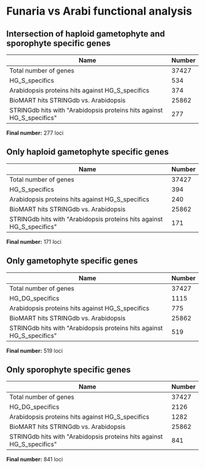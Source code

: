 # Funaria vs Arabi functional analysis


## Intersection of haploid gametophyte and sporophyte specific genes


| Name | Number |
| ----- | ----- |
| Total number of genes | 37427 |
| HG_S_specifics | 534 |
| Arabidopsis proteins hits against HG_S_specifics | 374 |
| BioMART hits STRINGdb vs. Arabidopsis | 25862 |
| STRINGdb hits with "Arabidopsis proteins hits against HG_S_specifics" | 277 |

**Final number:** 277 loci

## Only haploid gametophyte specific genes


| Name | Number |
| ----- | ----- |
| Total number of genes | 37427 |
| HG_S_specifics | 394 |
| Arabidopsis proteins hits against HG_S_specifics | 240 |
| BioMART hits STRINGdb vs. Arabidopsis | 25862 |
| STRINGdb hits with "Arabidopsis proteins hits against HG_S_specifics" | 171 |

**Final number:** 171 loci

## Only gametophyte specific genes


| Name | Number |
| ----- | ----- |
| Total number of genes | 37427 |
| HG_DG_specifics | 1115 |
| Arabidopsis proteins hits against HG_S_specifics | 775 |
| BioMART hits STRINGdb vs. Arabidopsis | 25862 |
| STRINGdb hits with "Arabidopsis proteins hits against HG_S_specifics" | 519 |

**Final number:** 519 loci

## Only sporophyte specific genes

| Name | Number |
| ----- | ----- |
| Total number of genes | 37427 |
| HG_DG_specifics | 2126 |ˇ
| Arabidopsis proteins hits against HG_S_specifics | 1282 |
| BioMART hits STRINGdb vs. Arabidopsis | 25862 |
| STRINGdb hits with "Arabidopsis proteins hits against HG_S_specifics" | 841 |

**Final number:** 841 loci

